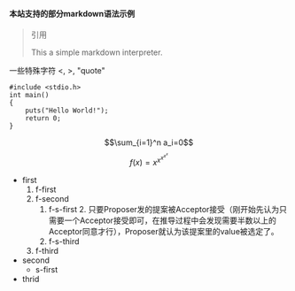 #### 本站支持的部分markdown语法示例

>	引用
>
>	This a simple markdown interpreter.



一些特殊字符 <, >, "quote"

	#include <stdio.h>
	int main()
	{
		puts("Hello World!");
		return 0;
	}

$$\sum_{i=1}^n a_i=0$$
$$f(x)=x^{x^{x^{x^x}}}$$

* first
	1. f-first
	2. f-second
		1. f-s-first
			2. 只要Proposer发的提案被Acceptor接受（刚开始先认为只需要一个Acceptor接受即可，在推导过程中会发现需要半数以上的Acceptor同意才行），Proposer就认为该提案里的value被选定了。
		3. f-s-third
	4. f-third
* second
	+ s-first
* thrid
